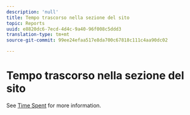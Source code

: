 ```yaml
---
description: 'null'
title: Tempo trascorso nella sezione del sito
topic: Reports
uuid: e8820dc6-7ecd-4d4c-9a40-96f008c5ddd3
translation-type: tm+mt
source-git-commit: 99ee24efaa517e8da700c67818c111c4aa90dc02

---
```



# Tempo trascorso nella sezione del sito

See [Time Spent](reports-time-spent-on-page.md) for more information.
